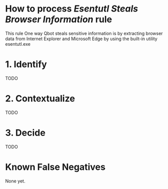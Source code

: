 # How to process *Esentutl Steals Browser Information* rule
This rule One way Qbot steals sensitive information is by extracting browser data from Internet Explorer and Microsoft Edge by using the built-in utility esentutl.exe

# 1. Identify
TODO

# 2. Contextualize
TODO

# 3. Decide
TODO

# Known False Negatives
None yet.
